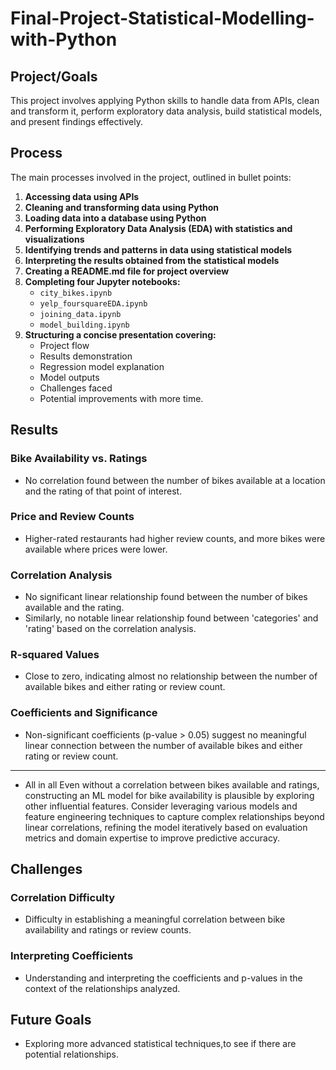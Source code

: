 # Final-Project-Statistical-Modelling-with-Python

## Project/Goals
This project involves applying Python skills to handle data from APIs, clean and transform it, perform exploratory data analysis, build statistical models, and present findings effectively.

## Process

The main processes involved in the project, outlined in bullet points:

1. **Accessing data using APIs**
2. **Cleaning and transforming data using Python**
3. **Loading data into a database using Python**
4. **Performing Exploratory Data Analysis (EDA) with statistics and visualizations**
5. **Identifying trends and patterns in data using statistical models**
6. **Interpreting the results obtained from the statistical models**
7. **Creating a README.md file for project overview**
8. **Completing four Jupyter notebooks:** 
   - `city_bikes.ipynb`
   - `yelp_foursquareEDA.ipynb`
   - `joining_data.ipynb`
   - `model_building.ipynb`
9. **Structuring a concise presentation covering:**
   - Project flow
   - Results demonstration
   - Regression model explanation
   - Model outputs
   - Challenges faced
   - Potential improvements with more time.



## Results
### Bike Availability vs. Ratings
- No correlation found between the number of bikes available at a location and the rating of that point of interest.

### Price and Review Counts
- Higher-rated restaurants had higher review counts, and more bikes were available where prices were lower.

### Correlation Analysis
- No significant linear relationship found between the number of bikes available and the rating.
- Similarly, no notable linear relationship found between 'categories' and 'rating' based on the correlation analysis.

### R-squared Values
- Close to zero, indicating almost no relationship between the number of available bikes and either rating or review count.

### Coefficients and Significance
- Non-significant coefficients (p-value > 0.05) suggest no meaningful linear connection between the number of available bikes and either rating or review count.

____________________________________________________________________________________________________________________________________________________________________________________________________
- All in all Even without a correlation between bikes available and ratings, constructing an ML model for bike availability is plausible by exploring other influential features. Consider leveraging various models and feature engineering techniques to capture complex relationships beyond linear correlations, refining the model iteratively based on evaluation metrics and domain expertise to improve predictive accuracy.



## Challenges 
### Correlation Difficulty
- Difficulty in establishing a meaningful correlation between bike availability and ratings or review counts.

### Interpreting Coefficients
- Understanding and interpreting the coefficients and p-values in the context of the relationships analyzed.

## Future Goals
- Exploring more advanced statistical techniques,to see if there are potential relationships. 



